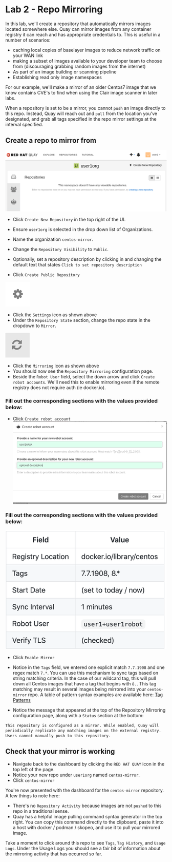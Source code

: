 # Lab 2 - Repo Mirroring
In this lab, we'll create a repository that automatically mirrors images located somewhere else. Quay can mirror images from any container registry it can reach and has appropriate credentials to. This is useful in a number of scenarios:
* caching local copies of baselayer images to reduce network traffic on your WAN link
* making a subset of images available to your developer team to choose from (discouraging grabbing random images from the internet)
* As part of an image building or scanning pipeline
* Establishing read only image namespaces

For our example, we'll make a mirror of an older Centos7 image that we know contains CVE's to find when using the Clair image scanner in later labs.

When a repository is set to be a mirror, you cannot `push` an image directly to this repo. Instead, Quay will reach out and `pull` from the location you've designated, and grab all tags specified in the repo mirror settings at the interval specified.

## Create a repo to mirror from
![Quay Dashboard](images/lab1-3.png)

* Click `Create New Repository` in the top right of the UI.

* Ensure `user1org` is selected in the drop down list of Organizations.

* Name the organization `centos-mirror`.

* Change the `Repository Visibility` to `Public`.

* Optionally, set a repository description by clicking in and changing the default text that states `Click to set repository description`

* Click `Create Public Repository`

![Settings](images/settings-icon.png)
* Click the `Settings` icon as shown above
* Under the `Repository State` section, change the repo state in the dropdown to `Mirror`. 

![Mirroring](images/lab2-1.png)
* Click the `Mirroring` icon as shown above
* You should now see the `Repository Mirroring` configuration page.
* Beside the `Robot User` field, select the down arrow and click `Create robot accounts`. We'll need this to enable mirroring even if the remote registry does not require auth (ie docker.io).
### Fill out the corresponding sections with the values provided below:

* Click `Create robot account`
![Mirroring](images/create-robot-account.png)

### Fill out the corresponding sections with the values provided below:

![Mirroring](images/quay_table.png)

* Click `Enable Mirror`
* Notice in the `Tags` field, we entered one explicit match `7.7.1908` and one regex match `7.*`. You can use this mechanism to sync tags based on string matching criteria. In the case of our wildcard tag, this will pull down all Centos images that have a tag that begins with `8.`. This tag matching may result in several images being mirrored into your `centos-mirror` repo. A table of pattern syntax examples are available here: [Tag Patterns](https://github.com/mbach04/quay_workshop_instructions/blob/master/tagpatterns.md)


* Notice the message that appeared at the top of the Repository Mirroring configuration page, along with a `Status` section at the bottom: 

```
This repository is configured as a mirror. While enabled, Quay will periodically replicate any matching images on the external registry. Users cannot manually push to this repository.
```

## Check that your mirror is working

* Navigate back to the dashboard by clicking the `RED HAT QUAY` icon in the top left of the page.
* Notice your new repo under `user1org` named `centos-mirror`.
* Click `centos-mirror`

You're now presented with the dashboard for the `centos-mirror` repository. A few things to note here:
* There's no `Repository Activity` because images are not `pushed` to this repo in a traditional sense.
* Quay has a helpful image pulling command syntax generator in the top right. You can copy this command directly to the clipboard, paste it into a host with docker / podman / skopeo, and use it to pull your mirrored image.

Take a moment to click around this repo to see `Tags`, `Tag History`, and `Usage Logs`. Under the Usage Logs you should see a fair bit of information about the mirroring activity that has occurred so far.
